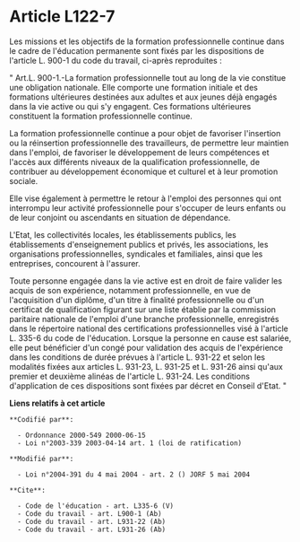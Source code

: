 # Article L122-7

Les missions et les objectifs de la formation professionnelle continue dans le cadre de l'éducation permanente sont fixés par
les dispositions de l'article L. 900-1 du code du travail, ci-après reproduites : 

" Art.L. 900-1.-La formation professionnelle tout au long de la vie constitue une obligation nationale. Elle comporte une
formation initiale et des formations ultérieures destinées aux adultes et aux jeunes déjà engagés dans la vie active ou qui
s'y engagent. Ces formations ultérieures constituent la formation professionnelle continue. 

La formation professionnelle continue a pour objet de favoriser l'insertion ou la réinsertion professionnelle des
travailleurs, de permettre leur maintien dans l'emploi, de favoriser le développement de leurs compétences et l'accès aux
différents niveaux de la qualification professionnelle, de contribuer au développement économique et culturel et à leur
promotion sociale. 

Elle vise également à permettre le retour à l'emploi des personnes qui ont interrompu leur activité professionnelle pour
s'occuper de leurs enfants ou de leur conjoint ou ascendants en situation de dépendance.

L'Etat, les collectivités locales, les établissements publics, les établissements d'enseignement publics et privés, les
associations, les organisations professionnelles, syndicales et familiales, ainsi que les entreprises, concourent à
l'assurer. 

Toute personne engagée dans la vie active est en droit de faire valider les acquis de son expérience, notamment
professionnelle, en vue de l'acquisition d'un diplôme, d'un titre à finalité professionnelle ou d'un certificat de
qualification figurant sur une liste établie par la commission paritaire nationale de l'emploi d'une branche professionnelle,
enregistrés dans le répertoire national des certifications professionnelles visé à l'article L. 335-6 du code de l'éducation.
Lorsque la personne en cause est salariée, elle peut bénéficier d'un congé pour validation des acquis de l'expérience dans
les conditions de durée prévues à l'article L. 931-22 et selon les modalités fixées aux articles L. 931-23, L. 931-25 et L.
931-26 ainsi qu'aux premier et deuxième alinéas de l'article L. 931-24. Les conditions d'application de ces dispositions sont
fixées par décret en Conseil d'Etat. "

**Liens relatifs à cet article**

	**Codifié par**:

	  - Ordonnance 2000-549 2000-06-15
	  - Loi n°2003-339 2003-04-14 art. 1 (loi de ratification)

	**Modifié par**:

	  - Loi n°2004-391 du 4 mai 2004 - art. 2 () JORF 5 mai 2004

	**Cite**:

	  - Code de l'éducation - art. L335-6 (V)
	  - Code du travail - art. L900-1 (Ab)
	  - Code du travail - art. L931-22 (Ab)
	  - Code du travail - art. L931-26 (Ab)
